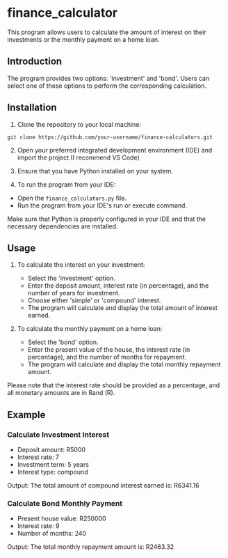 # finance_calculator

This program allows users to calculate the amount of interest on their investments or the monthly payment on a home loan.

## Introduction

The program provides two options: 'investment' and 'bond'. Users can select one of these options to perform the corresponding calculation.

## Installation

1. Clone the repository to your local machine:
```
git clone https://github.com/your-username/finance-calculators.git
```

2. Open your preferred integrated development environment (IDE) and import the project.(I recommend VS Code)

3. Ensure that you have Python installed on your system.
4. To run the program from your IDE:

* Open the `finance_calculators.py` file.
* Run the program from your IDE's run or execute command.

Make sure that Python is properly configured in your IDE and that the necessary dependencies are installed.


## Usage

1. To calculate the interest on your investment:
   - Select the 'investment' option.
   - Enter the deposit amount, interest rate (in percentage), and the number of years for investment.
   - Choose either 'simple' or 'compound' interest.
   - The program will calculate and display the total amount of interest earned.

2. To calculate the monthly payment on a home loan:
   - Select the 'bond' option.
   - Enter the present value of the house, the interest rate (in percentage), and the number of months for repayment.
   - The program will calculate and display the total monthly repayment amount.

Please note that the interest rate should be provided as a percentage, and all monetary amounts are in Rand (R).

## Example

### Calculate Investment Interest

- Deposit amount: R5000
- Interest rate: 7
- Investment term: 5 years
- Interest type: compound

Output:
The total amount of compound interest earned is: R6341.16

### Calculate Bond Monthly Payment

- Present house value: R250000
- Interest rate: 9
- Number of months: 240

Output:
The total monthly repayment amount is: R2463.32




